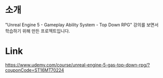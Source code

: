 # 소개
"Unreal Engine 5 - Gameplay Ability System - Top Down RPG" 강의를 보면서 학습하기 위해 만든 프로젝트입니다.

# Link
https://www.udemy.com/course/unreal-engine-5-gas-top-down-rpg/?couponCode=ST16MT70224
